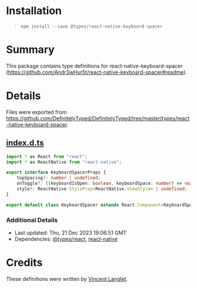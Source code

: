 # Installation
> `npm install --save @types/react-native-keyboard-spacer`

# Summary
This package contains type definitions for react-native-keyboard-spacer (https://github.com/Andr3wHur5t/react-native-keyboard-spacer#readme).

# Details
Files were exported from https://github.com/DefinitelyTyped/DefinitelyTyped/tree/master/types/react-native-keyboard-spacer.
## [index.d.ts](https://github.com/DefinitelyTyped/DefinitelyTyped/tree/master/types/react-native-keyboard-spacer/index.d.ts)
````ts
import * as React from "react";
import * as ReactNative from "react-native";

export interface KeyboardSpacerProps {
    topSpacing?: number | undefined;
    onToggle?: ((keyboardIsOpen: boolean, keyboardSpace: number) => void) | undefined;
    style?: ReactNative.StyleProp<ReactNative.ViewStyle> | undefined;
}

export default class KeyboardSpacer extends React.Component<KeyboardSpacerProps, any> {}

````

### Additional Details
 * Last updated: Thu, 21 Dec 2023 19:06:51 GMT
 * Dependencies: [@types/react](https://npmjs.com/package/@types/react), [react-native](https://npmjs.com/package/react-native)

# Credits
These definitions were written by [Vincent Langlet](https://github.com/VincentLanglet).
